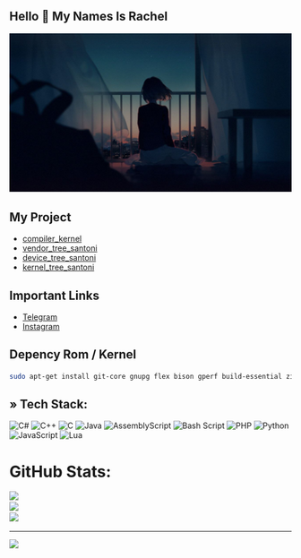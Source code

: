 ## Hello 👋 My Names Is Rachel
![RachelProject](https://github.com/RachelFebriana/RachelFebriana/raw/main/rachel_banner.png)


## My Project
- [compiler_kernel](https://github.com/RachelFebriana/compiler)
- [vendor_tree_santoni](https://github.com/RachelFebriana/vendor_xiaomi_santoni)
- [device_tree_santoni](https://github.com/RachelFebriana/device_xiaomi_santoni)
- [kernel_tree_santoni](https://github.com/RachelFebriana/device_xiaomi_santoni)
  
## Important Links
- [Telegram](https://t.me/acychell)
- [Instagram](https://www.instagram.com/achelcntikk?igsh=MW8wdG5sZG0zaXE3ZA==)

## Depency Rom / Kernel
```bash
sudo apt-get install git-core gnupg flex bison gperf build-essential zip curl zlib1g-dev gcc-multilib g++-multilib libc6-dev-i386  lib32ncurses5-dev x11proto-core-dev libx11-dev lib32z-dev ccache libgl1-mesa-dev libxml2-utils xsltproc unzip squashfs-tools python-mako libssl-dev ninja-build lunzip syslinux syslinux-utils gettext genisoimage gettext bc xorriso xmlstarlet git-lfs
```


## » Tech Stack:
![C#](https://img.shields.io/badge/c%23-%23239120.svg?style=for-the-badge&logo=csharp&logoColor=white) ![C++](https://img.shields.io/badge/c++-%2300599C.svg?style=for-the-badge&logo=c%2B%2B&logoColor=white) ![C](https://img.shields.io/badge/c-%2300599C.svg?style=for-the-badge&logo=c&logoColor=white) ![Java](https://img.shields.io/badge/java-%23ED8B00.svg?style=for-the-badge&logo=openjdk&logoColor=white) ![AssemblyScript](https://img.shields.io/badge/assembly%20script-%23000000.svg?style=for-the-badge&logo=assemblyscript&logoColor=white) ![Bash Script](https://img.shields.io/badge/bash_script-%23121011.svg?style=for-the-badge&logo=gnu-bash&logoColor=white) ![PHP](https://img.shields.io/badge/php-%23777BB4.svg?style=for-the-badge&logo=php&logoColor=white) ![Python](https://img.shields.io/badge/python-3670A0?style=for-the-badge&logo=python&logoColor=ffdd54) ![JavaScript](https://img.shields.io/badge/javascript-%23323330.svg?style=for-the-badge&logo=javascript&logoColor=%23F7DF1E) ![Lua](https://img.shields.io/badge/lua-%232C2D72.svg?style=for-the-badge&logo=lua&logoColor=white)
# GitHub Stats:
![](https://github-readme-stats.vercel.app/api?username=RachelFebriana&theme=dark&hide_border=false&include_all_commits=true&count_private=true)<br/>
![](https://github-readme-streak-stats.herokuapp.com/?user=RachelFebriana&theme=dark&hide_border=false)<br/>
![](https://github-readme-stats.vercel.app/api/top-langs/?username=RachelFebriana&theme=dark&hide_border=false&include_all_commits=true&count_private=true&layout=compact)

---
[![](https://visitcount.itsvg.in/api?id=RachelFebriana&icon=0&color=0)](https://visitcount.itsvg.in)

<!-- Proudly created with GPRM ( https://gprm.itsvg.in ) -->

